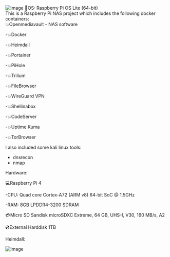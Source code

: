![image](https://user-images.githubusercontent.com/36852270/212928381-89f0c11c-458c-4063-877a-75f818223014.png)
:strawberry:OS: Raspberry Pi OS Lite (64-bit)                                                                                                                                                                 
This is a Raspberry Pi NAS project which includes the following docker containers:                                                                                                                                                                                                  
:boom:Openmediavault - NAS software 

-:boom:Docker

-:boom:Heimdall

-:boom:Portainer 

-:boom:PiHole   

-:boom:Trilium   

-:boom:FileBrowser

-:boom:WireGuard VPN

-:boom:Shellinabox

-:boom:CodeServer

-:boom:Uptime Kuma

-:boom:TorBrowser   

I also included some kali linux tools:                                                                                                                                                                                                                                 
* dnsrecon                                                                                                                                                                                                                                                                                
* nmap                                                                                                                                                                              

Hardware:

:computer:Raspberry Pi 4

-CPU: Quad core Cortex-A72 (ARM v8) 64-bit SoC @ 1.5GHz

-RAM: 8GB LPDDR4-3200 SDRAM

:credit_card:Micro SD
Sandisk microSDXC Extreme, 64 GB, UHS-I, V30, 160 MB/s, A2 

:cd:External Harddisk 1TB

Heimdall:

![image](https://user-images.githubusercontent.com/36852270/212936877-8a8300c2-7937-4bdc-b35a-1a4baf61d8f0.png)


